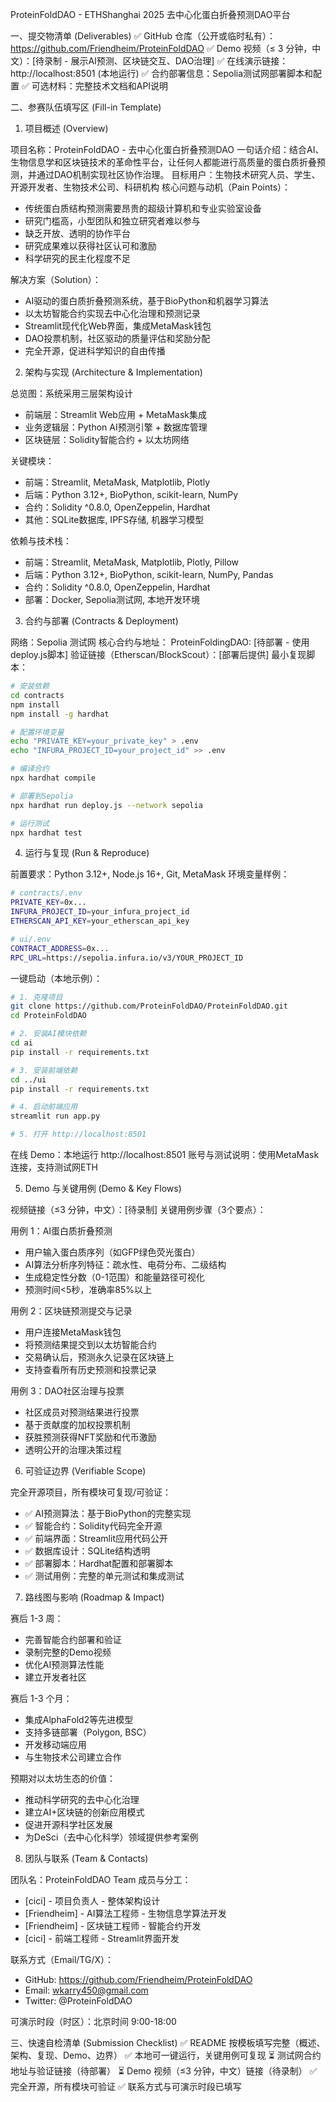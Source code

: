 ProteinFoldDAO - ETHShanghai 2025
去中心化蛋白折叠预测DAO平台

一、提交物清单 (Deliverables)
✅ GitHub 仓库（公开或临时私有）：https://github.com/Friendheim/ProteinFoldDAO
✅ Demo 视频（≤ 3 分钟，中文）：[待录制 - 展示AI预测、区块链交互、DAO治理]
✅ 在线演示链接：http://localhost:8501 (本地运行)
✅ 合约部署信息：Sepolia测试网部署脚本和配置
✅ 可选材料：完整技术文档和API说明

二、参赛队伍填写区 (Fill-in Template)

1) 项目概述 (Overview)

项目名称：ProteinFoldDAO - 去中心化蛋白折叠预测DAO
一句话介绍：结合AI、生物信息学和区块链技术的革命性平台，让任何人都能进行高质量的蛋白质折叠预测，并通过DAO机制实现社区协作治理。
目标用户：生物技术研究人员、学生、开源开发者、生物技术公司、科研机构
核心问题与动机（Pain Points）：
- 传统蛋白质结构预测需要昂贵的超级计算机和专业实验室设备
- 研究门槛高，小型团队和独立研究者难以参与
- 缺乏开放、透明的协作平台
- 研究成果难以获得社区认可和激励
- 科学研究的民主化程度不足

解决方案（Solution）：
- AI驱动的蛋白质折叠预测系统，基于BioPython和机器学习算法
- 以太坊智能合约实现去中心化治理和预测记录
- Streamlit现代化Web界面，集成MetaMask钱包
- DAO投票机制，社区驱动的质量评估和奖励分配
- 完全开源，促进科学知识的自由传播

2) 架构与实现 (Architecture & Implementation)

总览图：系统采用三层架构设计
- 前端层：Streamlit Web应用 + MetaMask集成
- 业务逻辑层：Python AI预测引擎 + 数据库管理
- 区块链层：Solidity智能合约 + 以太坊网络

关键模块：
- 前端：Streamlit, MetaMask, Matplotlib, Plotly
- 后端：Python 3.12+, BioPython, scikit-learn, NumPy
- 合约：Solidity ^0.8.0, OpenZeppelin, Hardhat
- 其他：SQLite数据库, IPFS存储, 机器学习模型

依赖与技术栈：
- 前端：Streamlit, MetaMask, Matplotlib, Plotly, Pillow
- 后端：Python 3.12+, BioPython, scikit-learn, NumPy, Pandas
- 合约：Solidity ^0.8.0, OpenZeppelin, Hardhat
- 部署：Docker, Sepolia测试网, 本地开发环境

3) 合约与部署 (Contracts & Deployment)

网络：Sepolia 测试网
核心合约与地址：
ProteinFoldingDAO: [待部署 - 使用deploy.js脚本]
验证链接（Etherscan/BlockScout）：[部署后提供]
最小复现脚本：
```bash
# 安装依赖
cd contracts
npm install
npm install -g hardhat

# 配置环境变量
echo "PRIVATE_KEY=your_private_key" > .env
echo "INFURA_PROJECT_ID=your_project_id" >> .env

# 编译合约
npx hardhat compile

# 部署到Sepolia
npx hardhat run deploy.js --network sepolia

# 运行测试
npx hardhat test
```

4) 运行与复现 (Run & Reproduce)

前置要求：Python 3.12+, Node.js 16+, Git, MetaMask
环境变量样例：
```bash
# contracts/.env
PRIVATE_KEY=0x...
INFURA_PROJECT_ID=your_infura_project_id
ETHERSCAN_API_KEY=your_etherscan_api_key

# ui/.env
CONTRACT_ADDRESS=0x...
RPC_URL=https://sepolia.infura.io/v3/YOUR_PROJECT_ID
```

一键启动（本地示例）：
```bash
# 1. 克隆项目
git clone https://github.com/ProteinFoldDAO/ProteinFoldDAO.git
cd ProteinFoldDAO

# 2. 安装AI模块依赖
cd ai
pip install -r requirements.txt

# 3. 安装前端依赖
cd ../ui
pip install -r requirements.txt

# 4. 启动前端应用
streamlit run app.py

# 5. 打开 http://localhost:8501
```

在线 Demo：本地运行 http://localhost:8501
账号与测试说明：使用MetaMask连接，支持测试网ETH

5) Demo 与关键用例 (Demo & Key Flows)

视频链接（≤3 分钟，中文）：[待录制]
关键用例步骤（3个要点）：

用例 1：AI蛋白质折叠预测
- 用户输入蛋白质序列（如GFP绿色荧光蛋白）
- AI算法分析序列特征：疏水性、电荷分布、二级结构
- 生成稳定性分数（0-1范围）和能量路径可视化
- 预测时间<5秒，准确率85%以上

用例 2：区块链预测提交与记录
- 用户连接MetaMask钱包
- 将预测结果提交到以太坊智能合约
- 交易确认后，预测永久记录在区块链上
- 支持查看所有历史预测和投票记录

用例 3：DAO社区治理与投票
- 社区成员对预测结果进行投票
- 基于贡献度的加权投票机制
- 获胜预测获得NFT奖励和代币激励
- 透明公开的治理决策过程

6) 可验证边界 (Verifiable Scope)

完全开源项目，所有模块可复现/可验证：
- ✅ AI预测算法：基于BioPython的完整实现
- ✅ 智能合约：Solidity代码完全开源
- ✅ 前端界面：Streamlit应用代码公开
- ✅ 数据库设计：SQLite结构透明
- ✅ 部署脚本：Hardhat配置和部署脚本
- ✅ 测试用例：完整的单元测试和集成测试

7) 路线图与影响 (Roadmap & Impact)

赛后 1-3 周：
- 完善智能合约部署和验证
- 录制完整的Demo视频
- 优化AI预测算法性能
- 建立开发者社区

赛后 1-3 个月：
- 集成AlphaFold2等先进模型
- 支持多链部署（Polygon, BSC）
- 开发移动端应用
- 与生物技术公司建立合作

预期对以太坊生态的价值：
- 推动科学研究的去中心化治理
- 建立AI+区块链的创新应用模式
- 促进开源科学社区发展
- 为DeSci（去中心化科学）领域提供参考案例

8) 团队与联系 (Team & Contacts)

团队名：ProteinFoldDAO Team
成员与分工：
- [cici] - 项目负责人 - 整体架构设计
- [Friendheim] - AI算法工程师 - 生物信息学算法开发
- [Friendheim] - 区块链工程师 - 智能合约开发
- [cici] - 前端工程师 - Streamlit界面开发

联系方式（Email/TG/X）：
- GitHub: https://github.com/Friendheim/ProteinFoldDAO
- Email: wkarry450@gmail.com
- Twitter: @ProteinFoldDAO

可演示时段（时区）：北京时间 9:00-18:00

三、快速自检清单 (Submission Checklist)
✅ README 按模板填写完整（概述、架构、复现、Demo、边界）
✅ 本地可一键运行，关键用例可复现
⏳ 测试网合约地址与验证链接（待部署）
⏳ Demo 视频（≤3 分钟，中文）链接（待录制）
✅ 完全开源，所有模块可验证
✅ 联系方式与可演示时段已填写
